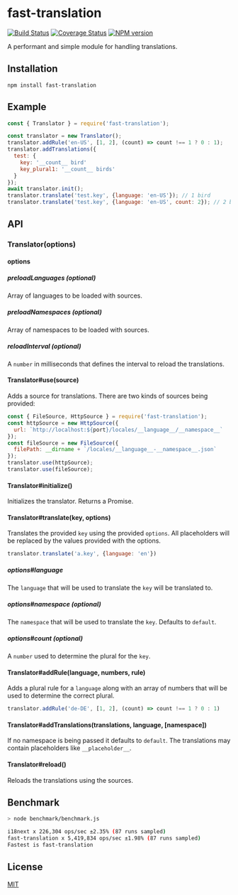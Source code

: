 # fast-translation

[![Build Status](https://travis-ci.org/SerayaEryn/fast-translation.svg?branch=master)](https://travis-ci.org/SerayaEryn/fast-translation)
[![Coverage Status](https://coveralls.io/repos/github/SerayaEryn/fast-translation/badge.svg?branch=master)](https://coveralls.io/github/SerayaEryn/fast-translation?branch=master)
[![NPM version](https://img.shields.io/npm/v/fast-translation.svg?style=flat)](https://www.npmjs.com/package/fast-translation)

A performant and simple module for handling translations.

## Installation

```
npm install fast-translation
```

## Example

```js
const { Translator } = require('fast-translation');

const translator = new Translator();
translator.addRule('en-US', [1, 2], (count) => count !== 1 ? 0 : 1);
translator.addTranslations({
  test: {
    key: '__count__ bird'
    key_plural1: '__count__ birds'
  }
});
await translator.init();
translator.translate('test.key', {language: 'en-US'}); // 1 bird
translator.translate('test.key', {language: 'en-US', count: 2}); // 2 birds
```

## API

### Translator(options)

#### options

##### preloadLanguages (optional)

Array of languages to be loaded with sources.

##### preloadNamespaces (optional)

Array of namespaces to be loaded with sources.

##### reloadInterval (optional)

A `number` in milliseconds that defines the interval to reload the translations.

#### Translator#use(source)

Adds a source for translations. There are two kinds  of sources being provided:
```js
const { FileSource, HttpSource } = require('fast-translation');
const httpSource = new HttpSource({
  url: `http://localhost:${port}/locales/__language__/__namespace__`
});
const fileSource = new FileSource({
  filePath: __dirname + `/locales/__language__-__namespace__.json`
});
translator.use(httpSource);
translator.use(fileSource);
```

#### Translator#initialize()

Initializes the translator. Returns a Promise.

#### Translator#translate(key, options)

Translates the provided `key` using the provided `options`. All placeholders will be replaced by the values provided with the options.

```js
translator.translate('a.key', {language: 'en'})
```

##### options#language

The `language` that will be used to translate the `key` will be translated to. 

##### options#namespace (optional)

The `namespace` that will be used to translate the `key`. Defaults to `default`.

##### options#count (optional)

A `number` used to determine the plural for the `key`.

#### Translator#addRule(language, numbers, rule)

Adds a plural rule for a `language` along with an array of numbers that will be used to determine the correct plural.

```js
translator.addRule('de-DE', [1, 2], (count) => count !== 1 ? 0 : 1)
```

#### Translator#addTranslations(translations, language, [namespace])

If no namespace is being passed it defaults to `default`. The translations may contain placeholders like `__placeholder__`.

#### Translator#reload()

Reloads the translations using the sources.

## Benchmark

```bash
> node benchmark/benchmark.js

i18next x 226,304 ops/sec ±2.35% (87 runs sampled)
fast-translation x 5,419,834 ops/sec ±1.98% (87 runs sampled)
Fastest is fast-translation
```

## License

[MIT](./LICENSE)
